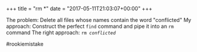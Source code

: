 +++
title = "rm *"
date = "2017-05-11T21:03:07+00:00"
+++

The problem: Delete all files whose names contain the word "conflicted"
My approach: Construct the perfect <code>find</code> command and pipe it into an <code>rm</code> command
The right approach: <code>rm *conflicted*</code>

#rookiemistake

			